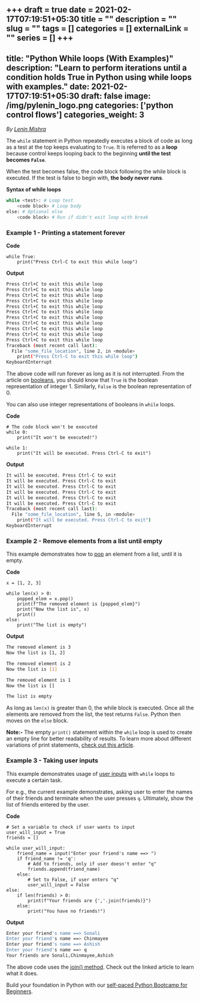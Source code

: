 +++ 
draft = true
date = 2021-02-17T07:19:51+05:30
title = ""
description = ""
slug = "" 
tags = []
categories = []
externalLink = ""
series = []
+++
---
title: "Python While loops (With Examples)"
description: "Learn to perform iterations until a condition holds True in Python using while loops with examples."
date: 2021-02-17T07:19:51+05:30
draft: false
image: /img/pylenin_logo.png
categories: ['python control flows']
categories_weight: 3
---
<div class="sharethis-inline-follow-buttons"></div>

*By [Lenin Mishra](https://www.pylenin.com/authors/#lenin-mishra)*

The `while` statement in Python repeatedly executes a block of code as long
as a test at the top keeps evaluating to `True`. It is referred to as a **loop** because control 
keeps looping back to the beginning **until the test becomes `False`**. 

When the test becomes false, the code block following the while block is executed. 
If the test is false to begin with, **the body never runs**.

**Syntax of while loops**

```bash
while <test>: # Loop test
    <code block> # Loop body
else: # Optional else
    <code block> # Run if didn't exit loop with break
```

### Example 1 - Printing a statement forever

**Code**

```python3
while True:
    print("Press Ctrl-C to exit this while loop")
```

**Output**

```bash
Press Ctrl+C to exit this while loop
Press Ctrl+C to exit this while loop
Press Ctrl+C to exit this while loop
Press Ctrl+C to exit this while loop
Press Ctrl+C to exit this while loop
Press Ctrl+C to exit this while loop
Press Ctrl+C to exit this while loop
Press Ctrl+C to exit this while loop
Press Ctrl+C to exit this while loop
Press Ctrl+C to exit this while loop
Press Ctrl+C to exit this while loop
Traceback (most recent call last):
  File "some_file_location", line 2, in <module>
    print("Press Ctrl-C to exit this while loop")
KeyboardInterrupt
```

The above code will run forever as long as it is not interrupted. From the article on [booleans](https://www.pylenin.com/blogs/booleans-in-python/), you should know that `True` is the boolean representation of integer 1. 
Similarly, `False` is the boolean representation of 0.

You can also use integer representations of booleans in `while` loops.

**Code**

```python3
# The code block won't be executed
while 0:
    print("It won't be executed!")

while 1:
    print("It will be executed. Press Ctrl-C to exit")
```

**Output**

```bash
It will be executed. Press Ctrl-C to exit
It will be executed. Press Ctrl-C to exit
It will be executed. Press Ctrl-C to exit
It will be executed. Press Ctrl-C to exit
It will be executed. Press Ctrl-C to exit
It will be executed. Press Ctrl-C to exit
Traceback (most recent call last):
  File "some_file_location", line 5, in <module>
    print("It will be executed. Press Ctrl-C to exit")
KeyboardInterrupt
```

### Example 2 - Remove elements from a list until empty

This example demonstrates how to [pop](https://www.pylenin.com/blogs/python-lists/#python-list-pop) an element from a list, until it is empty.

**Code**

```python3
x = [1, 2, 3]

while len(x) > 0:
    popped_elem = x.pop()
    print(f"The removed element is {popped_elem}")
    print("Now the list is", x)
    print()
else:
    print("The list is empty")
```

**Output**

```bash
The removed element is 3
Now the list is [1, 2]

The removed element is 2
Now the list is [1]

The removed element is 1
Now the list is []

The list is empty
```

As long as `len(x)` is greater than 0, the while block is executed. Once all the elements are removed from the list, the test returns `False`. Python then moves on the `else` block.

**Note:-** The empty `print()` statement within the `while` loop is used to create an empty line for better readability of results. 
To learn more about different variations of print statements, [check out this article](https://www.pylenin.com/blogs/python-print/).

### Example 3 - Taking user inputs

This example demonstrates usage of [user inputs](https://www.pylenin.com/blogs/how-input-works-python/) 
with `while` loops to execute a certain task.

For e.g., the current example demonstrates, asking user to enter the names of their friends and terminate when the user presses `q`. 
Ultimately, show the list of friends entered by the user.

**Code**

```python3
# Set a variable to check if user wants to input
user_will_input = True
friends = []

while user_will_input:
    friend_name = input("Enter your friend's name ==> ")
    if friend_name != 'q':
        # Add to friends, only if user doesn't enter "q"
        friends.append(friend_name)
    else:
        # Set to False, if user enters "q"
        user_will_input = False
else:
    if len(friends) > 0:
        print(f"Your friends are {','.join(friends)}")
    else:
        print("You have no friends!")
```

**Output**

```bash
Enter your friend's name ==> Sonali
Enter your friend's name ==> Chinmayee
Enter your friend's name ==> Ashish
Enter your friend's name ==> q
Your friends are Sonali,Chinmayee,Ashish
```

The above code uses the [join() method](https://www.pylenin.com/blogs/python-string-join/). 
Check out the linked article to learn what it does.

Build your foundation in Python with our [self-paced Python Bootcamp for Beginners](https://www.pylenin.com/python-bootcamp/).
